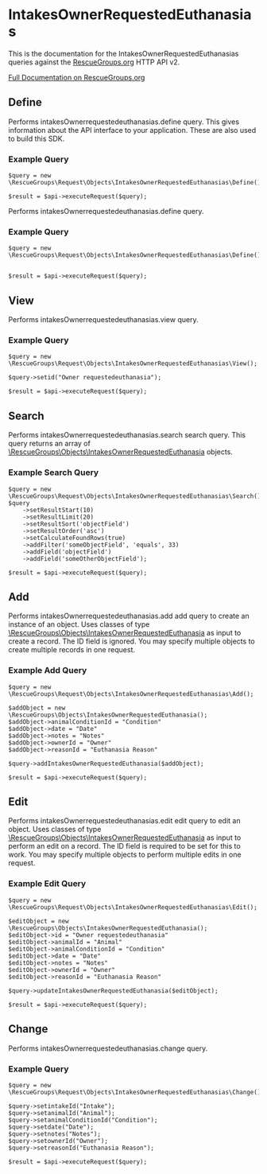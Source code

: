 # IntakesOwnerRequestedEuthanasias

This is the documentation for the IntakesOwnerRequestedEuthanasias queries against the [RescueGroups.org](https://www.rescuegroups.org/) HTTP API v2.

[Full Documentation on RescueGroups.org](https://userguide.rescuegroups.org/display/APIDG/Object+definitions#Objectdefinitions-intakesOwnerrequestedeuthanasias)

## Define
Performs intakesOwnerrequestedeuthanasias.define query. This gives information about the API interface to your application. These are also used to build this SDK.

### Example Query

    $query = new \RescueGroups\Request\Objects\IntakesOwnerRequestedEuthanasias\Define();

    $result = $api->executeRequest($query);
Performs intakesOwnerrequestedeuthanasias.define query.

### Example Query

    $query = new \RescueGroups\Request\Objects\IntakesOwnerRequestedEuthanasias\Define();


    $result = $api->executeRequest($query);

## View
Performs intakesOwnerrequestedeuthanasias.view query.

### Example Query

    $query = new \RescueGroups\Request\Objects\IntakesOwnerRequestedEuthanasias\View();

    $query->setid("Owner requestedeuthanasia");

    $result = $api->executeRequest($query);

## Search
Performs intakesOwnerrequestedeuthanasias.search search query. This query returns an array of [\RescueGroups\Objects\IntakesOwnerRequestedEuthanasia](../../../src/Objects/IntakesOwnerRequestedEuthanasia.php) objects.

### Example Search Query

    $query = new \RescueGroups\Request\Objects\IntakesOwnerRequestedEuthanasias\Search();
    $query
        ->setResultStart(10)
        ->setResultLimit(20)
        ->setResultSort('objectField')
        ->setResultOrder('asc')
        ->setCalculateFoundRows(true)
        ->addFilter('someObjectField', 'equals', 33)
        ->addField('objectField')
        ->addField('someOtherObjectField');

    $result = $api->executeRequest($query);
## Add
Performs intakesOwnerrequestedeuthanasias.add add query to create an instance of an object. Uses classes of type [\RescueGroups\Objects\IntakesOwnerRequestedEuthanasia](../../../src/Objects/IntakesOwnerRequestedEuthanasia.php) as input to create a record. The ID field is ignored. You may specify multiple objects to create multiple records in one request.

### Example Add Query

    $query = new \RescueGroups\Request\Objects\IntakesOwnerRequestedEuthanasias\Add();

    $addObject = new \RescueGroups\Objects\IntakesOwnerRequestedEuthanasia();
    $addObject->animalConditionId = "Condition"
    $addObject->date = "Date"
    $addObject->notes = "Notes"
    $addObject->ownerId = "Owner"
    $addObject->reasonId = "Euthanasia Reason"

    $query->addIntakesOwnerRequestedEuthanasia($addObject);

    $result = $api->executeRequest($query);
## Edit
Performs intakesOwnerrequestedeuthanasias.edit edit query to edit an object. Uses classes of type [\RescueGroups\Objects\IntakesOwnerRequestedEuthanasia](../../../src/Objects/IntakesOwnerRequestedEuthanasia.php) as input to perform an edit on a record. The ID field is required to be set for this to work. You may specify multiple objects to perform multiple edits in one request.

### Example Edit Query

    $query = new \RescueGroups\Request\Objects\IntakesOwnerRequestedEuthanasias\Edit();

    $editObject = new \RescueGroups\Objects\IntakesOwnerRequestedEuthanasia();
    $editObject->id = "Owner requestedeuthanasia"
    $editObject->animalId = "Animal"
    $editObject->animalConditionId = "Condition"
    $editObject->date = "Date"
    $editObject->notes = "Notes"
    $editObject->ownerId = "Owner"
    $editObject->reasonId = "Euthanasia Reason"

    $query->updateIntakesOwnerRequestedEuthanasia($editObject);

    $result = $api->executeRequest($query);
## Change
Performs intakesOwnerrequestedeuthanasias.change query.

### Example Query

    $query = new \RescueGroups\Request\Objects\IntakesOwnerRequestedEuthanasias\Change();

    $query->setintakeId("Intake");
    $query->setanimalId("Animal");
    $query->setanimalConditionId("Condition");
    $query->setdate("Date");
    $query->setnotes("Notes");
    $query->setownerId("Owner");
    $query->setreasonId("Euthanasia Reason");

    $result = $api->executeRequest($query);

